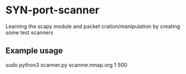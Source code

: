# SYN-port-scanner
Learning the scapy module and packet cration/manipulation by creating some test scanners

## Example usage 
sudo python3 scanner.py scanme.nmap.org 1 500
